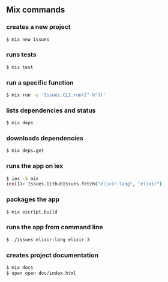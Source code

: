 ## Mix commands

### creates a new project
```sh
$ mix new issues
```

### runs tests
```sh
$ mix test
```

### run a specific function
```sh
$ mix run -e 'Issues.CLI.run(["-h"])'
```

### lists dependencies and status
```sh
$ mix deps
```

### downloads dependencies
```sh
$ mix deps.get
```

### runs the app on iex
```sh
$ iex -S mix
iex(1)> Issues.GithubIssues.fetch("elixir-lang", "elixir")
```

### packages the app
```sh
$ mix escript.build
```

### runs the app from command line
```sh
$ ./issues elixir-lang elixir 3
```

### creates project documentation
```sh
$ mix docs
$ open open doc/index.html
```
